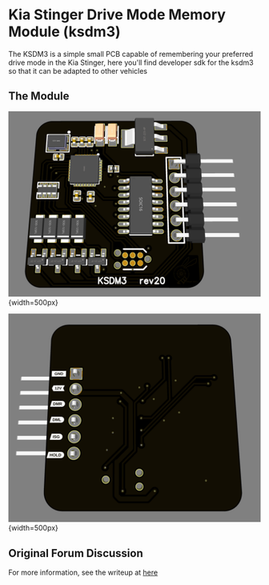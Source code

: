 # Kia Stinger Drive Mode Memory Module (ksdm3)

The KSDM3 is a simple small PCB capable of remembering your preferred drive mode in the Kia Stinger, here you'll find developer sdk for the ksdm3 so that it can be adapted to other vehicles

## The Module

![front](https://github.com/jbud/ksdmmm/blob/master/media/front3D.PNG?raw=true){width=500px}

![back](https://github.com/jbud/ksdmmm/blob/master/media/back3D.PNG?raw=true){width=500px}

## Original Forum Discussion

For more information, see the writeup at [here](https://stingerforum.org/threads/diy-guide-drive-mode-memory-module-prototype.18681/)

